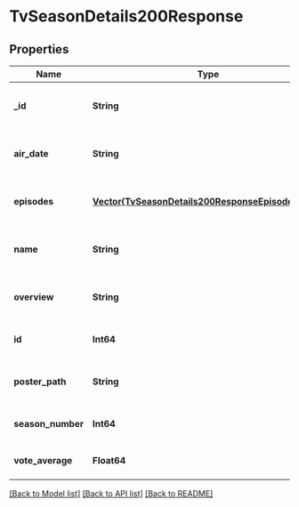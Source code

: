 # TvSeasonDetails200Response


## Properties
Name | Type | Description | Notes
------------ | ------------- | ------------- | -------------
**_id** | **String** |  | [optional] [default to nothing]
**air_date** | **String** |  | [optional] [default to nothing]
**episodes** | [**Vector{TvSeasonDetails200ResponseEpisodesInner}**](TvSeasonDetails200ResponseEpisodesInner.md) |  | [optional] [default to nothing]
**name** | **String** |  | [optional] [default to nothing]
**overview** | **String** |  | [optional] [default to nothing]
**id** | **Int64** |  | [optional] [default to 0]
**poster_path** | **String** |  | [optional] [default to nothing]
**season_number** | **Int64** |  | [optional] [default to 0]
**vote_average** | **Float64** |  | [optional] [default to 0]


[[Back to Model list]](../README.md#models) [[Back to API list]](../README.md#api-endpoints) [[Back to README]](../README.md)


